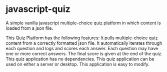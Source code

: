 # javascript-quiz
A simple vanilla javascript multiple-choice quiz platform in which content is loaded from a json file.

This Quiz Platform has the following features:
It pulls multiple-choice quiz content from a correctly formatted json file.
It automatically iterates through each question and logs and scores each answer.
Each question may have one or more correct answers.
The final score is given at the end of the quiz.
This quiz application has no dependencies.
This quiz application can be used on either a server or desktop.
This application is easy to modify.
